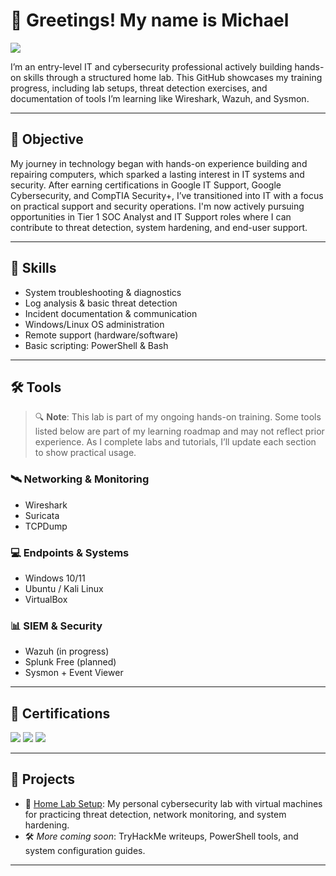 # 👋 Greetings! My name is Michael

<a href="https://linkedin.com/in/michael-rondon-312b03314">
  <img src="https://img.shields.io/badge/-LinkedIn-0072b1?&style=for-the-badge&logo=linkedin&logoColor=white" />
</a>

I’m an entry-level IT and cybersecurity professional actively building hands-on skills through a structured home lab. This GitHub showcases my training progress, including lab setups, threat detection exercises, and documentation of tools I’m learning like Wireshark, Wazuh, and Sysmon.

---

## 🎯 Objective

My journey in technology began with hands-on experience building and repairing computers, which sparked a lasting interest in IT systems and security. After earning certifications in Google IT Support, Google Cybersecurity, and CompTIA Security+, I’ve transitioned into IT with a focus on practical support and security operations. I'm now actively pursuing opportunities in Tier 1 SOC Analyst and IT Support roles where I can contribute to threat detection, system hardening, and end-user support.

---

## 🧠 Skills

- System troubleshooting & diagnostics  
- Log analysis & basic threat detection  
- Incident documentation & communication  
- Windows/Linux OS administration  
- Remote support (hardware/software)  
- Basic scripting: PowerShell & Bash  

---

## 🛠️ Tools

> 🔍 **Note**: This lab is part of my ongoing hands-on training. Some tools listed below are part of my learning roadmap and may not reflect prior experience. As I complete labs and tutorials, I’ll update each section to show practical usage.

### 🛰️ Networking & Monitoring
- Wireshark  
- Suricata  
- TCPDump

### 💻 Endpoints & Systems
- Windows 10/11  
- Ubuntu / Kali Linux  
- VirtualBox

### 📊 SIEM & Security
- Wazuh (in progress)  
- Splunk Free (planned)  
- Sysmon + Event Viewer

---

## 🧾 Certifications

<div>
  <img src="https://img.shields.io/badge/Google%20IT%20Support-34A853?style=for-the-badge&logo=Google&logoColor=white" />
  <img src="https://img.shields.io/badge/Google%20Cybersecurity-4285F4?style=for-the-badge&logo=Google&logoColor=white" />
  <img src="https://img.shields.io/badge/-Security%2B-FF0000?&style=for-the-badge&logo=CompTIA&logoColor=white" />
</div>

---

## 📂 Projects

- 🧪 [Home Lab Setup](https://github.com/MikeyRondon/home-lab-setup): My personal cybersecurity lab with virtual machines for practicing threat detection, network monitoring, and system hardening.  
- 🛠️ _More coming soon_: TryHackMe writeups, PowerShell tools, and system configuration guides.

---

